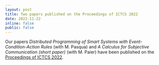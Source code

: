 ```yaml
---
layout: post
title: Two papers published on the Proceedings of ICTCS 2022
date: 2022-11-22
inline: false
public: false
---
```


Our papers *Distributed Programming of Smart Systems with Event-Condition-Action Rules* (with M. Pasqua) and *A Calculus for Subjective Communication (short paper)* (with M. Paier) have been published on the [Proceedings of ICTCS 2022](https://ceur-ws.org/Vol-3284/).
